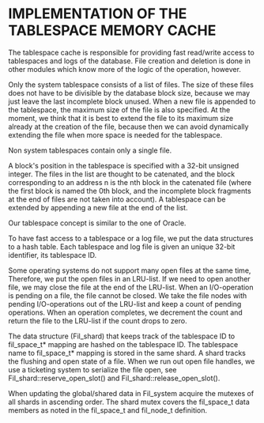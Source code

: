 
IMPLEMENTATION OF THE TABLESPACE MEMORY CACHE
=============================================

The tablespace cache is responsible for providing fast read/write access to
tablespaces and logs of the database. File creation and deletion is done
in other modules which know more of the logic of the operation, however.

Only the system  tablespace consists of a list  of files. The size of these
files does not have to be divisible by the database block size, because
we may just leave the last incomplete block unused. When a new file is
appended to the tablespace, the maximum size of the file is also specified.
At the moment, we think that it is best to extend the file to its maximum
size already at the creation of the file, because then we can avoid dynamically
extending the file when more space is needed for the tablespace.

Non system tablespaces contain only a single file.

A block's position in the tablespace is specified with a 32-bit unsigned
integer. The files in the list  are thought to be catenated, and the block
corresponding to an address n is the nth block in the catenated file (where
the first block is named the 0th block, and the incomplete block fragments
at the end of files are not taken into account). A tablespace can be extended
by appending a new file at the end of the list.

Our tablespace concept is similar to the one of Oracle.

To have fast access to a tablespace or a log file, we put the data structures
to a hash table. Each tablespace and log file is given an unique 32-bit
identifier, its tablespace ID.

Some operating systems do not support many open files at the same time,
Therefore, we put the open files in an LRU-list. If we need to open another
file, we may close the file at the end of the LRU-list. When an I/O-operation
is pending on a file, the file cannot be closed. We take the file nodes with
pending I/O-operations out of the LRU-list and keep a count of pending
operations. When an operation completes, we decrement the count and return
the file to the LRU-list if the count drops to zero.

The data structure (Fil_shard) that keeps track of the tablespace ID to
fil_space_t* mapping are hashed on the tablespace ID. The tablespace name to
fil_space_t* mapping is stored in the same shard. A shard tracks the flushing
and open state of a file. When we run out open file handles, we use a ticketing
system to serialize the file open, see Fil_shard::reserve_open_slot() and
Fil_shard::release_open_slot().

When updating the global/shared data in Fil_system acquire the mutexes of
all shards in ascending order. The shard mutex covers the fil_space_t data
members as noted in the fil_space_t and fil_node_t definition.
